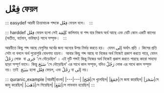 # فِعْل ফেয়ল

::: easydef
আরবী ক্রিয়াবাচক শব্দকে فِعْل ফেয়ল বলে।  
:::

::: harddef
فِعْل ফেয়ল হলো সেই كَلِمَة কালিমাহ বা শব্দ যার নিজস্ব অর্থ আছে এবং যেটি কোন একটি কালের (অতীত, বর্তমান, ভবিষ্যৎ) সাথে সম্পৃক্ত।  
:::

আরবীতে কিছু শব্দ আছে যেগুলির অর্থের জন্য অন্যের উপর নির্ভর করতে হয়।  যেমন إلى অর্থাৎ প্রতি । কিসের প্রতি সেটা না বললে অর্থ পুরোপুরি বোধগম্য হয়না।  আবার কিছু শব্দ আছে যা নিজের অর্থ নিজেই প্রকাশ করতে পারে, যেমন رَجُلٌ লোক  বা جَرى 'সে দৌড়েছিল' । এই দুটি শব্দই কিন্তু নিজের অর্থ নিজেই প্রকাশ করতে পারছে কারো সাহায্য ছাড়া সম্পূর্ণ ভাবে। কিন্তু سَبَحَ 'সে দৌড়েছিল' এর সাথে কাল সম্পৃক্ত, যদিও رَجُلٌ লোক এর সাথে কাল সম্পৃক্ত নয়। তাই  سَبَحَ হলো فِعْل ফেয়ল, এবং رَجُلٌ বা إلى নয়।

::: quranic_example
|আরবী|বাংলা|
|---|---|
|فَتَحَ|সে খুলেছিল|
|جَمَعَ|সে জমা করেছিল|
|سَحَرَ|সে জাদু করেছিল|
|ذَهَبَ|সে গিয়েছিল|
|نَفَعَ|সে লাভবান হয়েছিল|
:::

